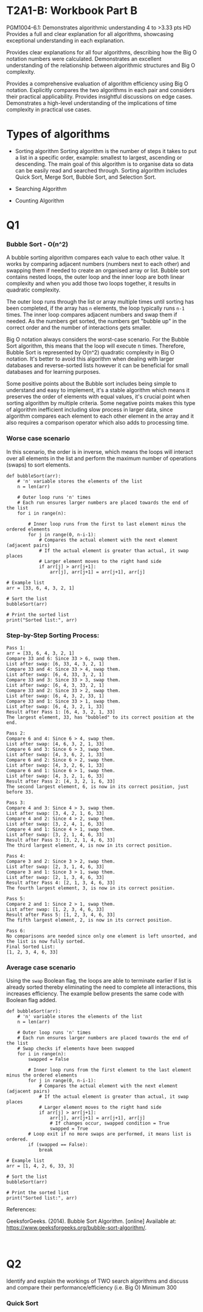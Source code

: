 # T2A1-B: Workbook Part B 

PGM1004-6.1: Demonstrates algorithmic understanding
4 to >3.33 pts
HD
Provides a full and clear explanation for all algorithms, showcasing exceptional understanding in each explanation.

Provides clear explanations for all four algorithms, describing how the Big O notation numbers were calculated. Demonstrates an excellent understanding of the relationship between algorithmic structures and Big O complexity.

Provides a comprehensive evaluation of algorithm efficiency using Big O notation. Explicitly compares the two algorithms in each pair and considers their practical applicability. Provides insightful discussions on edge cases. Demonstrates a high-level understanding of the implications of time complexity in practical use cases.


# Types of algorithms

- Sorting algorithm 
Sorting algorithm is the number of steps it takes to put a list in a specific order, example: smallest to largest, ascending or descending. The main goal of this algorithm is to organise data so data can be easily read and searched through. Sorting algorithm includes Quick Sort, Merge Sort, Bubble Sort, and Selection Sort. 

- Searching Algorithm

- Counting Algorithm


# Q1 

### Bubble Sort - O(n^2)

A bubble sorting algorithm compares each value to each other value. It works by comparing adjacent numbers (numbers next to each other) and swapping them if needed to create an organised array or list. Bubble sort contains nested loops, the outer loop and the inner loop are both linear complexity and when you add those two loops together, it results in quadratic complexity. 

The outer loop runs through the list or array multiple times until sorting has been completed, if the array has `n` elements, the loop typically runs `n-1` times. 
The inner loop compares adjacent numbers and swap them if needed. As the numbers get sorted, the numbers get "bubble up" in the correct order and the number of interactions gets smaller.

Big O notation always considers the worst-case scenario. For the Bubble Sort algorithm, this means that the loop will execute n times. Therefore, Bubble Sort is represented by O(n^2) quadratic complexity in Big O notation. It's better to avoid this algorithm when dealing with larger databases and reverse-sorted lists however it can be beneficial for small databases and for learning purposes. 

Some positive points about the Bubble sort includes being simple to understand and easy to implement, it's a stable algorithm which means it preserves the order of elements with equal values, it's crucial point when sorting algorithm by multiple criteria. Some negative points makes this type of algorithm inefficient including slow process in larger data, since algorithm compares each element to each other element in the array and it also requires a comparison operator which also adds to processing time. 

### Worse case scenario
In this scenario, the order is in inverse, which means the loops will interact over all elements in the list and perform the maximum number of operations (swaps) to sort elements. 

    def bubbleSort(arr):
        # 'n' variable stores the elements of the list
        n = len(arr)
        
        # Outer loop runs 'n' times
        # Each run ensures larger numbers are placed towards the end of the list 
        for i in range(n):

            # Inner loop runs from the first to last element minus the ordered elements
            for j in range(0, n-i-1):
                # Compares the actual element with the next element (adjacent pairs)
                # If the actual element is greater than actual, it swap places
                # Larger element moves to the right hand side
                if arr[j] > arr[j+1]:
                    arr[j], arr[j+1] = arr[j+1], arr[j]
                
    # Example list
    arr = [33, 6, 4, 3, 2, 1]

    # Sort the list
    bubbleSort(arr)

    # Print the sorted list
    print("Sorted list:", arr)

### Step-by-Step Sorting Process:

    Pass 1:
    arr = [33, 6, 4, 3, 2, 1]
    Compare 33 and 6: Since 33 > 6, swap them.
    List after swap: [6, 33, 4, 3, 2, 1]
    Compare 33 and 4: Since 33 > 4, swap them.
    List after swap: [6, 4, 33, 3, 2, 1]
    Compare 33 and 3: Since 33 > 3, swap them.
    List after swap: [6, 4, 3, 33, 2, 1]
    Compare 33 and 2: Since 33 > 2, swap them.
    List after swap: [6, 4, 3, 2, 33, 1]
    Compare 33 and 1: Since 33 > 1, swap them.
    List after swap: [6, 4, 3, 2, 1, 33]
    Result after Pass 1: [6, 4, 3, 2, 1, 33]
    The largest element, 33, has "bubbled" to its correct position at the end.

    Pass 2:
    Compare 6 and 4: Since 6 > 4, swap them.
    List after swap: [4, 6, 3, 2, 1, 33]
    Compare 6 and 3: Since 6 > 3, swap them.
    List after swap: [4, 3, 6, 2, 1, 33]
    Compare 6 and 2: Since 6 > 2, swap them.
    List after swap: [4, 3, 2, 6, 1, 33]
    Compare 6 and 1: Since 6 > 1, swap them.
    List after swap: [4, 3, 2, 1, 6, 33]
    Result after Pass 2: [4, 3, 2, 1, 6, 33]
    The second largest element, 6, is now in its correct position, just before 33.

    Pass 3:
    Compare 4 and 3: Since 4 > 3, swap them.
    List after swap: [3, 4, 2, 1, 6, 33]
    Compare 4 and 2: Since 4 > 2, swap them.
    List after swap: [3, 2, 4, 1, 6, 33]
    Compare 4 and 1: Since 4 > 1, swap them.
    List after swap: [3, 2, 1, 4, 6, 33]
    Result after Pass 3: [3, 2, 1, 4, 6, 33]
    The third largest element, 4, is now in its correct position.

    Pass 4:
    Compare 3 and 2: Since 3 > 2, swap them.
    List after swap: [2, 3, 1, 4, 6, 33]
    Compare 3 and 1: Since 3 > 1, swap them.
    List after swap: [2, 1, 3, 4, 6, 33]
    Result after Pass 4: [2, 1, 3, 4, 6, 33]
    The fourth largest element, 3, is now in its correct position.

    Pass 5:
    Compare 2 and 1: Since 2 > 1, swap them.
    List after swap: [1, 2, 3, 4, 6, 33]
    Result after Pass 5: [1, 2, 3, 4, 6, 33]
    The fifth largest element, 2, is now in its correct position.

    Pass 6:
    No comparisons are needed since only one element is left unsorted, and the list is now fully sorted.
    Final Sorted List:
    [1, 2, 3, 4, 6, 33]


### Average case scenario
Using the `swap` Boolean flag, the loops are able to terminate earlier if list is already sorted thereby eliminating the need to complete all interactions, this increases efficiency. The example bellow presents the same code with Boolean flag added.

    def bubbleSort(arr):
        # 'n' variable stores the elements of the list
        n = len(arr)
        
        # Outer loop runs 'n' times
        # Each run ensures larger numbers are placed towards the end of the list
        # Swap checks if elements have been swapped 
        for i in range(n):
            swapped = False

            # Inner loop runs from the first element to the last element minus the ordered elements
            for j in range(0, n-i-1):
                # Compares the actual element with the next element (adjacent pairs)
                # If the actual element is greater than actual, it swap places
                # Larger element moves to the right hand side
                if arr[j] > arr[j+1]:
                    arr[j], arr[j+1] = arr[j+1], arr[j]
                    # If changes occur, swapped condition = True
                    swapped = True
            # Loop exit if no more swaps are performed, it means list is ordered.
            if (swapped == False):
                break

    # Example list
    arr = [1, 4, 2, 6, 33, 3]

    # Sort the list
    bubbleSort(arr)

    # Print the sorted list
    print("Sorted list:", arr)

References:

GeeksforGeeks. (2014). Bubble Sort Algorithm. [online] Available at: https://www.geeksforgeeks.org/bubble-sort-algorithm/.

‌

# Q2	
Identify and explain the workings of TWO search algorithms and discuss and compare their performance/efficiency (i.e. Big O)	Minimum 300

### Quick Sort

